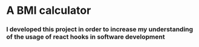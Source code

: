 # A BMI calculator
### I developed this project in order to increase my understanding of the usage of react hooks in software development
